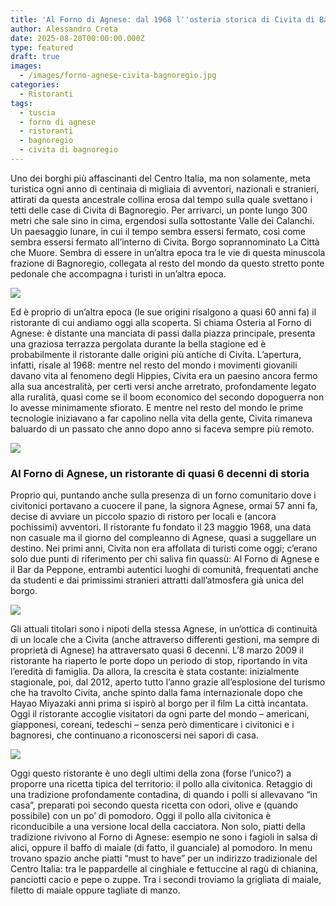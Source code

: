 ```yaml
---
title: 'Al Forno di Agnese: dal 1968 l''osteria storica di Civita di Bagnoregio'
author: Alessandro Creta
date: 2025-08-20T00:00:00.000Z
type: featured
draft: true
images:
  - /images/forno-agnese-civita-bagnoregio.jpg
categories:
  - Ristoranti
tags:
  - tuscia
  - forno di agnese
  - ristoranti
  - bagnoregio
  - civita di bagnoregio
---
```


Uno dei borghi più affascinanti del Centro Italia, ma non solamente, meta turistica ogni anno di centinaia di migliaia di avventori, nazionali e stranieri, attirati da questa ancestrale collina erosa dal tempo sulla quale svettano i tetti delle case di Civita di Bagnoregio. Per arrivarci, un ponte lungo 300 metri che sale sino in cima, ergendosi sulla sottostante Valle dei Calanchi. Un paesaggio lunare, in cui il tempo sembra essersi fermato, così come sembra essersi fermato all’interno di Civita. Borgo soprannominato La Città che Muore. Sembra di essere in un’altra epoca tra le vie di questa minuscola frazione di Bagnoregio, collegata al resto del mondo da questo stretto ponte pedonale che accompagna i turisti in un’altra epoca.

![](/images/civita-bagnoregio-dove-mangiare.jpg)

Ed è proprio di un’altra epoca (le sue origini risalgono a quasi 60 anni fa) il ristorante di cui andiamo oggi alla scoperta. Si chiama Osteria al Forno di Agnese: è distante una manciata di passi dalla piazza principale, presenta una graziosa terrazza pergolata durante la bella stagione ed è probabilmente il ristorante dalle origini più antiche di Civita. L’apertura, infatti, risale al 1968: mentre nel resto del mondo i movimenti giovanili davano vita al fenomeno degli Hippies, Civita era un paesino ancora fermo alla sua ancestralità, per certi versi anche arretrato, profondamente legato alla ruralità, quasi come se il boom economico del secondo dopoguerra non lo avesse minimamente sfiorato. E mentre nel resto del mondo le prime tecnologie iniziavano a far capolino nella vita della gente, Civita rimaneva baluardo di un passato che anno dopo anno si faceva sempre più remoto.

![](/images/agnese-forno-civita-bagnoregio-ristorante.jpg)

### Al Forno di Agnese, un ristorante di quasi 6 decenni di storia

Proprio qui, puntando anche sulla presenza di un forno comunitario dove i civitonici portavano a cuocere il pane, la signora Agnese, ormai 57 anni fa, decise di avviare un piccolo spazio di ristoro per locali e (ancora pochissimi) avventori. Il ristorante fu fondato il 23 maggio 1968, una data non casuale ma il giorno del compleanno di Agnese, quasi a suggellare un destino. Nei primi anni, Civita non era affollata di turisti come oggi; c’erano solo due punti di riferimento per chi saliva fin quassù: Al Forno di Agnese e il Bar da Peppone, entrambi autentici luoghi di comunità, frequentati anche da studenti e dai primissimi stranieri attratti dall’atmosfera già unica del borgo.

![](/images/forno-agnese-civita-bagnoregio-menu-ristorante.jpg)

Gli attuali titolari sono i nipoti della stessa Agnese, in un’ottica di continuità di un locale che a Civita (anche attraverso differenti gestioni, ma sempre di proprietà di Agnese) ha attraversato quasi 6 decenni. L’8 marzo 2009 il ristorante ha riaperto le porte dopo un periodo di stop, riportando in vita l’eredità di famiglia. Da allora, la crescita è stata costante: inizialmente stagionale, poi, dal 2012, aperto tutto l’anno grazie all’esplosione del turismo che ha travolto Civita, anche spinto dalla fama internazionale dopo che Hayao Miyazaki anni prima si ispirò al borgo per il film La città incantata. Oggi il ristorante accoglie visitatori da ogni parte del mondo – americani, giapponesi, coreani, tedeschi – senza però dimenticare i civitonici e i bagnoresi, che continuano a riconoscersi nei sapori di casa.

![](/images/pollo-civitonica-forno-agnese.jpg)

Oggi questo ristorante è uno degli ultimi della zona (forse l’unico?) a proporre una ricetta tipica del territorio: il pollo alla civitonica. Retaggio di una tradizione profondamente contadina, di quando i polli si allevavano “in casa”, preparati poi secondo questa ricetta con odori, olive e (quando possibile) con un po’ di pomodoro. Oggi il pollo alla civitonica è riconducibile a una versione local della cacciatora. Non solo, piatti della tradizione rivivono al Forno di Agnese: esempio ne sono i fagioli in salsa di alici, oppure il baffo di maiale (di fatto, il guanciale) al pomodoro. In menu trovano spazio anche piatti “must to have” per un indirizzo tradizionale del Centro Italia: tra le pappardelle al cinghiale e fettuccine al ragù di chianina, panciotti cacio e pepe o zuppe. Tra i secondi troviamo la grigliata di maiale, filetto di maiale oppure tagliate di manzo.
